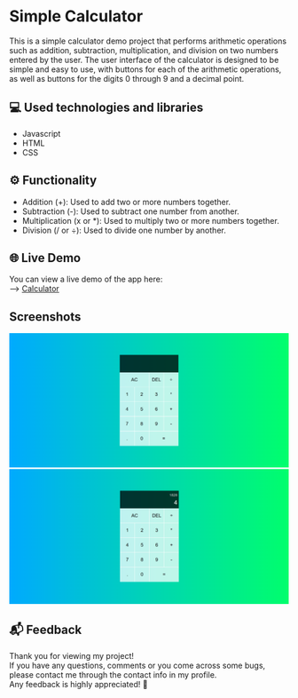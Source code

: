 # Simple Calculator


This is a simple calculator demo project that performs arithmetic operations such as addition, subtraction, multiplication, and division on two numbers entered by the user. The user interface of the calculator is designed to be simple and easy to use, with buttons for each of the arithmetic operations, as well as buttons for the digits 0 through 9 and a decimal point.

## 💻 Used technologies and libraries

- Javascript
- HTML
- CSS

## ⚙️ Functionality

- Addition (+): Used to add two or more numbers together.
- Subtraction (-): Used to subtract one number from another.
- Multiplication (x or *): Used to multiply two or more numbers together.
- Division (/ or ÷): Used to divide one number by another.

## 🌐 Live Demo

You can view a live demo of the app here:<br/>
--> <a href="https://Calculator.pavlinbg.repl.co/">Calculator</a><br/>




## Screenshots

<img src="screenshots/Simple-Calculator.png" alt="Home Screen">

 <img src="screenshots/Simple-Calculator-Demo.png" alt="Home Screen">



## 📬 Feedback
Thank you for viewing my project!<br/>
If you have any questions, comments or you come across some bugs, please contact me through the contact info in my profile.<br/>
Any feedback is highly appreciated! 🙂
